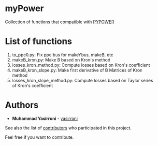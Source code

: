 # myPower
Collection of functions that compatible with [PYPOWER](https://github.com/rwl/PYPOWER)

# List of functions
1. to_ppc0.py: Fix ppc bus for makeYbus, makeB, etc
2. makeB_kron.py: Make B based on Kron's method
3. losses_kron_method.py: Compute losses based on Kron's coefficient
4. makeB_kron_slope.py: Make first derivative of B Matrices of Kron method
5. losses_kron_slope_method.py: Compute losses based on Taylor series of Kron's coefficient

# Authors
* **Muhammad Yasirroni** - [yasirroni](https://github.com/yasirroni)

See also the list of [contributors](https://github.com/yasirroni/myPower/graphs/contributors) who participated in this project.

Feel free if you want to contribute.
